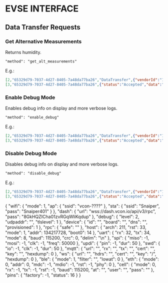 # EVSE INTERFACE


## Data Transfer Requests

### Get Alternative Measurements

Returns humidity.

```"method": "get_alt_measurements"```

E.g.:
```json
[2,"65329d79-7037-4d27-8405-7a48da77ba26","DataTransfer",{"vendorId":"1","data":"get_alt_measurements"}]
[3,"65329d79-7037-4d27-8405-7a48da77ba26",{"status":"Accepted","data":"temp:28.075533, hum:27.435822"}]
```

### Enable Debug Mode

Enables debug info on display and more verbose logs.

```"method": "enable_debug"```

E.g.:
```json
[2,"65329d79-7037-4d27-8405-7a48da77ba26","DataTransfer",{"vendorId":"1","data":"enable_debug"}]
[3,"65329d79-7037-4d27-8405-7a48da77ba26",{"status":"Accepted","data":""}]
```

### Disable Debug Mode

Disables debug info on display and more verbose logs.

```"method": "disable_debug"```


E.g.:
```json
[2,"65329d79-7037-4d27-8405-7a48da77ba26","DataTransfer",{"vendorId":"1","data":"disable_debug"}]
[3,"65329d79-7037-4d27-8405-7a48da77ba26",{"status":"Accepted","data":""}]
``` 


{
  "wifi": {
    "mode": 1,
    "ap": {
      "ssid": "vcon-????"
    },
    "sta": {
      "ssid": "Snaiper",
      "pass": "Snaiper401"
    }
  },
  "dash": {
    "url": "wss://dash.vcon.io/api/v3/rpc",
    "pass": "8GkHQZICha01zvRGqWliKqdup"
  },
  "debug": {
    "level": 2,
    "udpaddr": "",
    "tlslevel": 1
  },
  "device": {
    "id": "",
    "board": "",
    "dns": "",
    "provisioned": 1
  },
  "rpc": {
    "safe": ""
  },
  "host": {
    "arch": 211,
    "rst": 33,
    "mode": 1,
    "addr": 134217728,
    "boot0": 14
  },
  "uart": {
    "rx": 32,
    "tx": 34,
    "mode": 8,
    "baud": 115200,
    "crc": 0,
    "delim": "\n"
  },
  "spi": {
    "miso": -1,
    "mosi": -1,
    "clk": -1,
    "freq": 50000
  },
  "updi": {
    "pin": -1,
    "dur": 50
  },
  "swd": {
    "io": -1,
    "clk": -1,
    "dur": 50
  },
  "mqtt": {
    "url": "",
    "rx": "",
    "tx": "",
    "cert": "",
    "key": "",
    "hexdump": 0
  },
  "ws": {
    "url": "",
    "hdrs": "",
    "cert": "",
    "key": "/",
    "hexdump": 0
  },
  "ble": {
    "mode": 1,
    "filter": "",
    "lowat": 0
  },
  "eth": {
    "mode": 0,
    "addr": 0,
    "mdc": -1,
    "mdio": -1,
    "rst": -1,
    "phy": 0
  },
  "cell": {
    "mode": 0,
    "rx": -1,
    "tx": -1,
    "rst": -1,
    "baud": 115200,
    "at": "",
    "user": "",
    "pass": ""
  },
  "pins": {
    "factory": -1,
    "status": 16
  }
}